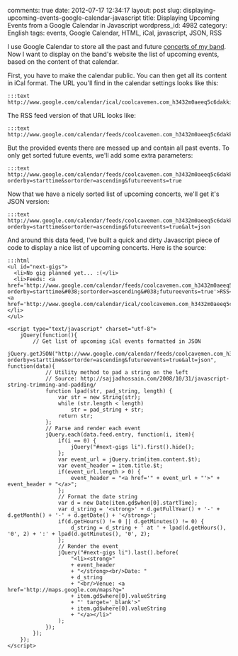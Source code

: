comments: true
date: 2012-07-17 12:34:17
layout: post
slug: displaying-upcoming-events-google-calendar-javascript
title: Displaying Upcoming Events from a Google Calendar in Javascript
wordpress_id: 4982
category: English
tags: events, Google Calendar, HTML, iCal, javascript, JSON, RSS

I use Google Calendar to store all the past and future [concerts of my band](http://coolcavemen.com/concerts). Now I want to display on the band's website the list of upcoming events, based on the content of that calendar.

First, you have to make the calendar public. You can then get all its content in iCal format. The URL you'll find in the calendar settings looks like this:


    :::text
    http://www.google.com/calendar/ical/coolcavemen.com_h3432m0aeeq5c6dakki50giqeo%40group.calendar.google.com/public/basic.ics




The RSS feed version of that URL looks like:


    :::text
    http://www.google.com/calendar/feeds/coolcavemen.com_h3432m0aeeq5c6dakki50giqeo%40group.calendar.google.com/public/full




But the provided events there are messed up and contain all past events. To only get sorted future events, we'll add some extra parameters:


    :::text
    http://www.google.com/calendar/feeds/coolcavemen.com_h3432m0aeeq5c6dakki50giqeo%40group.calendar.google.com/public/full?orderby=starttime&sortorder=ascending&futureevents=true




Now that we have a nicely sorted list of upcoming concerts, we'll get it's JSON version:


    :::text
    http://www.google.com/calendar/feeds/coolcavemen.com_h3432m0aeeq5c6dakki50giqeo%40group.calendar.google.com/public/full?orderby=starttime&sortorder=ascending&futureevents=true&alt=json




And around this data feed, I've built a quick and dirty Javascript piece of code to display a nice list of upcoming concerts. Here is the source:



    :::html
    <ul id="next-gigs">
      <li>No gig planned yet... :(</li>
      <li>Feeds: <a href='http://www.google.com/calendar/feeds/coolcavemen.com_h3432m0aeeq5c6dakki50giqeo%40group.calendar.google.com/public/full?orderby=starttime&#038;sortorder=ascending&#038;futureevents=true'>RSS</a>, <a href='http://www.google.com/calendar/ical/coolcavemen.com_h3432m0aeeq5c6dakki50giqeo%40group.calendar.google.com/public/basic.ics'>iCal</a>.</li>
    </ul>

    <script type="text/javascript" charset="utf-8">
        jQuery(function(){
            // Get list of upcoming iCal events formatted in JSON
            jQuery.getJSON("http://www.google.com/calendar/feeds/coolcavemen.com_h3432m0aeeq5c6dakki50giqeo%40group.calendar.google.com/public/full?orderby=starttime&sortorder=ascending&futureevents=true&alt=json", function(data){
                // Utility method to pad a string on the left
                // Source: http://sajjadhossain.com/2008/10/31/javascript-string-trimming-and-padding/
                function lpad(str, pad_string, length) {
                    var str = new String(str);
                    while (str.length < length)
                        str = pad_string + str;
                    return str;
                };
                // Parse and render each event
                jQuery.each(data.feed.entry, function(i, item){
                    if(i == 0) {
                        jQuery("#next-gigs li").first().hide();
                    };
                    var event_url = jQuery.trim(item.content.$t);
                    var event_header = item.title.$t;
                    if(event_url.length > 0) {
                        event_header = "<a href='" + event_url + "'>" + event_header + "</a>";
                    };
                    // Format the date string
                    var d = new Date(item.gd$when[0].startTime);
                    var d_string = '<strong>' + d.getFullYear() + '-' + d.getMonth() + '-' + d.getDate() + '</strong>';
                    if(d.getHours() != 0 || d.getMinutes() != 0) {
                        d_string = d_string + ' at ' + lpad(d.getHours(), '0', 2) + ':' + lpad(d.getMinutes(), '0', 2);
                    };
                    // Render the event
                    jQuery("#next-gigs li").last().before(
                        "<li><strong>"
                        + event_header
                        + "</strong><br/>Date: "
                        + d_string
                        + "<br/>Venue: <a href='http://maps.google.com/maps?q="
                        + item.gd$where[0].valueString
                        + "' target='_blank'>"
                        + item.gd$where[0].valueString
                        + "</a></li>"
                    );
                });
            });
        });
    </script>

